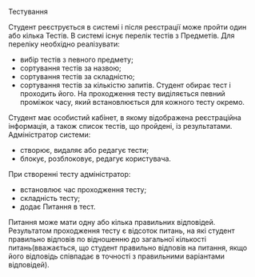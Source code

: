Тестування

Студент реєструється в системі і після реєстрації може пройти один або кілька Тестів.
В системі існує перелік тестів з Предметів. Для переліку необхідно реалізувати:
- вибір тестів з певного предмету;
- сортування тестів за назвою;
- сортування тестів за складністю;
- сортування тестів за кількістю запитів.
 Студент обирає тест і проходить його.
 На проходження тесту виділяється певний проміжок часу, який встановлюється для кожного тесту окремо.
  
 Студент має особистий кабінет, в якому відображена реєстраційна інформація,
 а також список тестів, що пройдені, із результатами.
 Адміністратор системи:
- створює, видаляє або редагує тести;
- блокує, розблоковує, редагує користувача.

 При створенні тесту адміністратор:
- встановлює час проходження тесту;
- складність тесту;
- додає Питання в тест.
  
 Питання може мати одну або кілька правильних відповідей.
 Результатом проходження тесту є відсоток питань,
 на які студент правильно відповів по відношенню до загальної кількості питань(вважається, що студент
 правильно відповів на питання, якщо його відповідь співпадає в точності з правильними варіантами відповідей).
